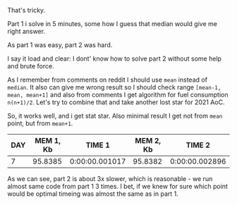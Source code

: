 That's tricky. 

Part 1 i solve in 5 minutes, some how I guess that median would give me right answer.

As part 1 was easy, part 2 was hard.

I say it load and clear: I dont' know how to solve part 2 without some help and brute force.

As I remember from comments on reddit I should use `mean` instead of `median`. 
It also can give me wrong result so I should check range `[mean-1, mean, mean+1]` and also from comments I get algorithm for fuel consumption `n(n+1)/2`.
Let's try to combine that and take another lost star for 2021 AoC.

So, it works well, and i get stat star. Also minimal result I get not from `mean` point, but from `mean+1`.

|   DAY |   MEM 1, Kb | TIME 1         |   MEM 2, Kb | TIME 2         |
|-------|-------------|----------------|-------------|----------------|
|     7 |     95.8385 | 0:00:00.001017 |     95.8382 | 0:00:00.002896 

As we can see, part 2 is about 3x slower, which is reasonable - we run almost same code from part 1 3 times. I bet, if we knew for sure which point would be optimal timeing was almost the same as in part 1.